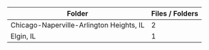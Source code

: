 | Folder                                   |   Files / Folders |
|------------------------------------------|-------------------|
| Chicago-Naperville-Arlington Heights, IL |                 2 |
| Elgin, IL                                |                 1 |